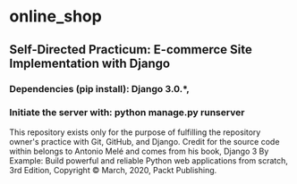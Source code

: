 # online_shop
## Self-Directed Practicum: E-commerce Site Implementation with Django

### Dependencies (pip install): Django 3.0.*, 

### Initiate the server with: python manage.py runserver

This repository exists only for the purpose of fulfilling the repository owner's practice with Git, GitHub, and Django.  Credit for the source code within belongs to Antonio Melé and comes from his book, Django 3 By Example: Build powerful and reliable Python web applications from scratch, 3rd Edition, Copyright &#169; March, 2020, Packt Publishing.
